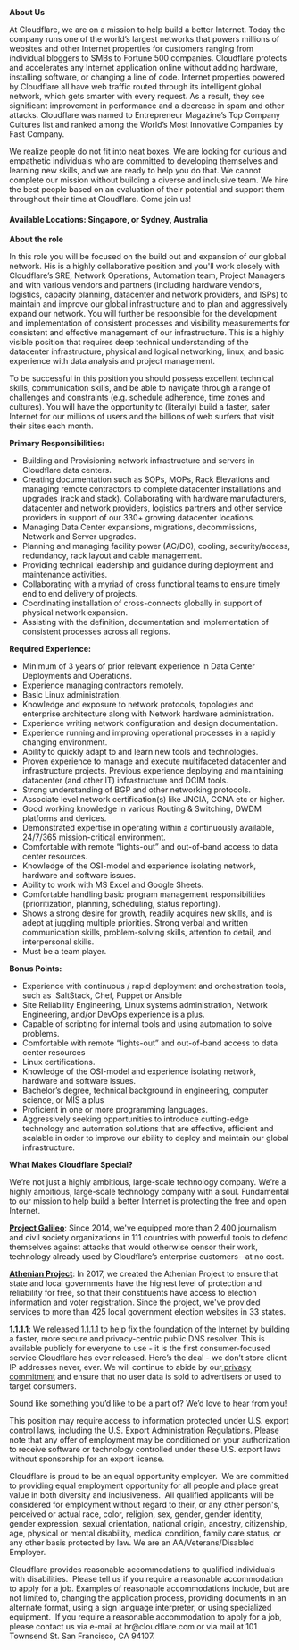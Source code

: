 <div class="content-intro">
	<div><strong>About Us</strong></div>
	<div>
		<p>At Cloudflare, we are on a mission to help build a better Internet. Today the company runs one of the world’s largest networks that powers millions of websites and other Internet properties for customers ranging from individual bloggers to SMBs to Fortune 500 companies. Cloudflare protects and accelerates any Internet application online without adding hardware, installing software, or changing a line of code. Internet properties powered by Cloudflare all have web traffic routed through its intelligent global network, which gets smarter with every request. As a result, they see significant improvement in performance and a decrease in spam and other attacks. Cloudflare was named to Entrepreneur Magazine’s Top Company Cultures list and ranked among the World’s Most Innovative Companies by Fast Company.&nbsp;</p>
		<p><span style="font-weight: 400;">We realize people do not fit into neat boxes. We are looking for curious and empathetic individuals who are committed to developing themselves and learning new skills, and we are ready to help you do that. We cannot complete our mission without building a diverse and inclusive team. We hire the best people based on an evaluation of their potential and support them throughout their time at Cloudflare. Come join us!&nbsp;</span></p>
	</div>
</div>
<h4><strong>Available Locations:<span class="collapsed-field-text"> Singapore, or Sydney, Australia</span></strong></h4>
<p><strong>About the role</strong></p>
<p>In this role you will be focused on the build out and expansion of our global network. His is a highly collaborative position and you'll work closely with Cloudflare’s SRE, Network Operations, Automation team, Project Managers and with various vendors and partners (including hardware vendors, logistics, capacity planning, datacenter and network providers, and ISPs) to maintain and improve our global infrastructure and to plan and aggressively expand our network. You will further be responsible for the development and implementation of consistent processes and visibility measurements for consistent and effective management of our infrastructure. This is a highly visible position that requires deep technical understanding of the datacenter infrastructure, physical and logical networking, linux, and basic experience with data analysis and project management.</p>
<p>To be successful in this position you should possess excellent technical skills, communication skills, and be able to navigate through a range of challenges and constraints (e.g. schedule adherence, time zones and cultures). You will have the opportunity to (literally) build a faster, safer Internet for our millions of users and the billions of web surfers that visit their sites each month.</p>
<p><strong>Primary Responsibilities:</strong></p>
<ul>
	<li>Building and Provisioning network infrastructure and servers in Cloudflare data centers.</li>
	<li>Creating documentation such as SOPs, MOPs, Rack Elevations and managing remote contractors to complete datacenter installations and upgrades (rack and stack). Collaborating with hardware manufacturers, datacenter and network providers, logistics partners and other service providers in support of our 330+ growing datacenter locations.</li>
	<li>Managing Data Center expansions, migrations, decommissions, Network and Server upgrades.</li>
	<li>Planning and managing facility power (AC/DC), cooling, security/access, redundancy, rack layout and cable management.</li>
	<li>Providing technical leadership and guidance during deployment and maintenance activities.</li>
	<li>Collaborating with a myriad of cross functional teams to ensure timely end to end delivery of projects.</li>
	<li>Coordinating installation of cross-connects globally in support of physical network expansion.</li>
	<li>Assisting with the definition, documentation and implementation of consistent processes across all regions.</li>
</ul>
<p><strong>Required Experience:</strong></p>
<ul>
	<li>Minimum of 3 years of prior relevant experience in Data Center Deployments and Operations.</li>
	<li>Experience managing contractors remotely.</li>
	<li>Basic Linux administration.&nbsp;</li>
	<li>Knowledge and exposure to network protocols, topologies and enterprise architecture along with Network hardware administration.</li>
	<li>Experience writing network configuration and design documentation.</li>
	<li>Experience running and improving operational processes in a rapidly changing environment.</li>
	<li>Ability to quickly adapt to and learn new tools and technologies.</li>
	<li>Proven experience to manage and execute multifaceted datacenter and infrastructure projects. Previous experience deploying and maintaining datacenter (and other IT) infrastructure and DCIM tools.</li>
	<li>Strong understanding of BGP and other networking protocols.&nbsp;</li>
	<li>Associate level network certification(s) like JNCIA, CCNA etc or higher.</li>
	<li>Good working knowledge in various Routing &amp; Switching, DWDM platforms and devices.</li>
	<li>Demonstrated expertise in operating within a continuously available, 24/7/365 mission-critical environment.</li>
	<li>Comfortable with remote “lights-out” and out-of-band access to data center resources.</li>
	<li>Knowledge of the OSI-model and experience isolating network, hardware and software issues.</li>
	<li>Ability to work with MS Excel and Google Sheets.</li>
	<li>Comfortable handling basic program management responsibilities (prioritization, planning, scheduling, status reporting).</li>
	<li>Shows a strong desire for growth, readily acquires new skills, and is adept at juggling multiple priorities. Strong verbal and written communication skills, problem-solving skills, attention to detail, and interpersonal skills.</li>
	<li>Must be a team player.&nbsp;</li>
</ul>
<p><strong>Bonus Points:</strong></p>
<ul>
	<li>Experience with continuous / rapid deployment and orchestration tools, such as&nbsp; SaltStack, Chef, Puppet or Ansible</li>
	<li>Site Reliability Engineering, Linux systems administration, Network Engineering, and/or DevOps experience is a plus.</li>
	<li>Capable of scripting for internal tools and using automation to solve problems.</li>
	<li>Comfortable with remote “lights-out” and out-of-band access to data center resources</li>
	<li>Linux certifications.</li>
	<li>Knowledge of the OSI-model and experience isolating network, hardware and software issues.</li>
	<li>Bachelor’s degree, technical background in engineering, computer science, or MIS a plus</li>
	<li>Proficient in one or more programming languages.</li>
	<li>Aggressively seeking opportunities to introduce cutting-edge technology and automation solutions that are effective, efficient and scalable in order to improve our ability to deploy and maintain our global infrastructure.</li>
</ul>
<div class="content-conclusion">
	<p><strong>What Makes Cloudflare Special?</strong></p>
	<p><span style="font-weight: 400;">We’re not just a highly ambitious, large-scale technology company. We’re a highly ambitious, large-scale technology company with a soul. Fundamental to our mission to help build a better Internet is protecting the free and open Internet.</span></p>
	<p><a href="https://blog.cloudflare.com/protecting-free-expression-online/"><strong>Project Galileo</strong></a><span style="font-weight: 400;">: Since 2014, we've equipped more than 2,400 journalism and civil society organizations in 111 countries with powerful tools to defend themselves against attacks that would otherwise censor their work, technology already used by Cloudflare’s enterprise customers--at no cost.</span></p>
	<p><strong><a href="https://www.cloudflare.com/athenian/">Athenian Project</a></strong><span style="font-weight: 400;">: In 2017, we created the Athenian Project to ensure that state and local governments have the highest level of protection and reliability for free, so that their constituents have access to election information and voter registration. Since the project, we've provided services to more than 425 local government election websites in 33 states.</span></p>
	<p><a href="https://1.1.1.1/"><strong>1.1.1.1</strong></a><span style="font-weight: 400;">: We released</span><a href="https://1.1.1.1/"> <span style="font-weight: 400;">1.1.1.1</span></a><span style="font-weight: 400;"> to help fix the foundation of the Internet by building a faster, more secure and privacy-centric public DNS resolver. This is available publicly for everyone to use - it is the first consumer-focused service Cloudflare has ever released. Here’s the deal - we don’t store client IP addresses never, ever. We will continue to abide by our</span><a href="https://developers.cloudflare.com/1.1.1.1/privacy/public-dns-resolver"> privacy commitment</a><span style="font-weight: 400;"> and ensure that no user data is sold to advertisers or used to target consumers.</span></p>
	<p><span style="font-weight: 400;">Sound like something you’d like to be a part of? We’d love to hear from you!</span></p>
	<p><span style="font-weight: 400;">This position may require access to information protected under U.S. export control laws, including the U.S. Export Administration Regulations. Please note that any offer of employment may be conditioned on your authorization to receive software or technology controlled under these U.S. export laws without sponsorship for an export license.</span></p>
	<p><span style="font-weight: 400;">Cloudflare is proud to be an equal opportunity employer. &nbsp;We are committed to providing equal employment opportunity for all people and place great value in both diversity and inclusiveness. &nbsp;All qualified applicants will be considered for employment without regard to their, or any other person's, perceived or actual</span> <span style="font-weight: 400;">race, color, religion, sex, gender, gender identity, gender expression, sexual orientation, national origin, ancestry, citizenship, age, physical or mental disability, medical condition, family care status, or any other basis protected by law. </span><span style="font-weight: 400;">We are an AA/Veterans/Disabled Employer.</span></p>
	<p><span style="font-weight: 400;">Cloudflare provides reasonable accommodations to qualified individuals with disabilities. &nbsp;Please tell us if you require a reasonable accommodation to apply for a job. Examples of reasonable accommodations include, but are not limited to, changing the application process, providing documents in an alternate format, using a sign language interpreter, or using specialized equipment. &nbsp;If you require a reasonable accommodation to apply for a job, please contact us via e-mail at </span><span style="font-weight: 400;">hr@cloudflare.com</span><span style="font-weight: 400;"> or via mail at 101 Townsend St. San Francisco, CA 94107.</span></p>
</div>